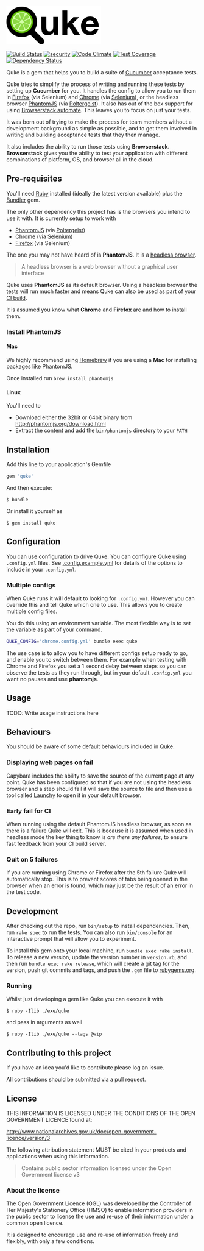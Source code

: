 <img src="/quke.png" alt="Git flow" />

[![Build Status](https://travis-ci.org/EnvironmentAgency/quke.svg?branch=master)](https://travis-ci.org/EnvironmentAgency/quke)
[![security](https://hakiri.io/github/EnvironmentAgency/quke/master.svg)](https://hakiri.io/github/EnvironmentAgency/quke/master)
[![Code Climate](https://codeclimate.com/github/EnvironmentAgency/quke/badges/gpa.svg)](https://codeclimate.com/github/EnvironmentAgency/quke)
[![Test Coverage](https://codeclimate.com/github/EnvironmentAgency/quke/badges/coverage.svg)](https://codeclimate.com/github/EnvironmentAgency/quke/coverage)
[![Dependency Status](https://dependencyci.com/github/EnvironmentAgency/quke/badge)](https://dependencyci.com/github/EnvironmentAgency/quke)

Quke is a gem that helps you to build a suite of [Cucumber](https://cucumber.io/) acceptance tests.

Quke tries to simplify the process of writing and running these tests by setting up **Cucumber** for you. It handles the config to allow you to run them in [Firefox](https://www.mozilla.org/en-GB/firefox/new/) (via Selenium) and [Chrome](https://www.google.co.uk/chrome/browser/desktop/) (via [Selenium](https://github.com/SeleniumHQ/selenium/tree/master/rb)), or the headless browser [PhantomJS](http://phantomjs.org/) (via [Poltergeist](https://github.com/teampoltergeist/poltergeist)). It also has out of the box support for using [Browserstack automate](https://www.browserstack.com). This leaves you to focus on just your tests.

It was born out of trying to make the process for team members without a development background as simple as possible, and to get them involved in writing and building acceptance tests that they then manage.

It also includes the ability to run those tests using **Browserstack**. **Browserstack** gives you the ability to test your application with different combinations of platform, OS, and browser all in the cloud.

## Pre-requisites

You'll need [Ruby](https://www.ruby-lang.org/en/) installed (ideally the latest version available) plus the [Bundler](http://bundler.io/) gem.

The only other dependency this project has is the browsers you intend to use it with. It is currently setup to work with

- [PhantomJS](http://phantomjs.org/) (via [Poltergeist](https://github.com/teampoltergeist/poltergeist))
- [Chrome](https://www.google.co.uk/chrome/browser/desktop/) (via [Selenium](https://github.com/SeleniumHQ/selenium/tree/master/rb))
- [Firefox](https://www.mozilla.org/en-GB/firefox/new/) (via Selenium)

The one you may not have heard of is **PhantomJS**. It is a [headless browser](https://en.wikipedia.org/wiki/Headless_browser).

> A headless browser is a web browser without a graphical user interface

Quke uses **PhantomJS** as its default browser. Using a headless browser the tests will run much faster and means Quke can also be used as part of your [CI build](https://en.wikipedia.org/wiki/Build_automation).

It is assumed you know what **Chrome** and **Firefox** are and how to install them.

### Install PhantomJS

#### Mac

We highly recommend using [Homebrew](http://brew.sh/) if you are using a **Mac** for installing packages like PhantomJS.

Once installed run `brew install phantomjs`

#### Linux

You'll need to

- Download either the 32bit or 64bit binary from <http://phantomjs.org/download.html>
- Extract the content and add the `bin/phantomjs` directory to your `PATH`

## Installation

Add this line to your application's Gemfile

```ruby
gem 'quke'
```

And then execute:

    $ bundle

Or install it yourself as

    $ gem install quke

## Configuration

You can use configuration to drive Quke. You can configure Quke using `.config.yml` files. See [.config.example.yml](.config.example.yml) for details of the options to include in your `.config.yml`.

### Multiple configs

When Quke runs it will default to looking for `.config.yml`. However you can override this and tell Quke which one to use. This allows you to create multiple config files.

You do this using an environment variable. The most flexible way is to set the variable as part of your command.

```bash
QUKE_CONFIG='chrome.config.yml' bundle exec quke
```

The use case is to allow you to have different configs setup ready to go, and enable you to switch between them. For example when testing with Chrome and Firefox you set a 1 second delay between steps so you can observe the tests as they run through, but in your default `.config.yml` you want no pauses and use **phantomjs**.

## Usage

TODO: Write usage instructions here

## Behaviours

You should be aware of some default behaviours included in Quke.

### Displaying web pages on fail

Capybara includes the ability to save the source of the current page at any point. Quke has been configured so that if you are not using the headless browser and a step should fail it will save the source to file and then use a tool called [Launchy](https://github.com/copiousfreetime/launchy) to open it in your default browser.

### Early fail for CI

When running using the default PhantomJS headless browser, as soon as there is a failure Quke will exit. This is because it is assumed when used in headless mode the key thing to know is *are there any failures*, to ensure fast feedback from your CI build server.

### Quit on 5 failures

If you are running using Chrome or Firefox after the 5th failure Quke will automatically stop. This is to prevent scores of tabs being opened in the browser when an error is found, which may just be the result of an error in the test code.

## Development

After checking out the repo, run `bin/setup` to install dependencies. Then, run `rake spec` to run the tests. You can also run `bin/console` for an interactive prompt that will allow you to experiment.

To install this gem onto your local machine, run `bundle exec rake install`. To release a new version, update the version number in `version.rb`, and then run `bundle exec rake release`, which will create a git tag for the version, push git commits and tags, and push the `.gem` file to [rubygems.org](https://rubygems.org).

### Running

Whilst just developing a gem like Quke you can execute it with

    $ ruby -Ilib ./exe/quke

and pass in arguments as well

    $ ruby -Ilib ./exe/quke --tags @wip

## Contributing to this project

If you have an idea you'd like to contribute please log an issue.

All contributions should be submitted via a pull request.

## License

THIS INFORMATION IS LICENSED UNDER THE CONDITIONS OF THE OPEN GOVERNMENT LICENCE found at:

http://www.nationalarchives.gov.uk/doc/open-government-licence/version/3

The following attribution statement MUST be cited in your products and applications when using this information.

> Contains public sector information licensed under the Open Government license v3

### About the license

The Open Government Licence (OGL) was developed by the Controller of Her Majesty's Stationery Office (HMSO) to enable information providers in the public sector to license the use and re-use of their information under a common open licence.

It is designed to encourage use and re-use of information freely and flexibly, with only a few conditions.

